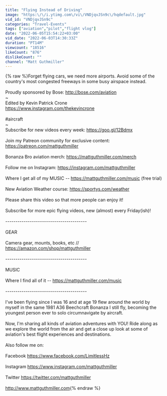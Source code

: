 ```yaml
---
title: "Flying Instead of Driving"
image: "https:\/\/i.ytimg.com\/vi\/VNDjqvJSn9c\/hqdefault.jpg"
vid_id: "VNDjqvJSn9c"
categories: "Travel-Events"
tags: ["aviation","pilot","flight vlog"]
date: "2022-06-05T15:54:22+03:00"
vid_date: "2022-06-03T14:30:33Z"
duration: "PT14M"
viewcount: "18516"
likeCount: "876"
dislikeCount: ""
channel: "Matt Guthmiller"
---
```

{% raw %}Forget flying cars, we need more airports. Avoid some of the country's most congested freeways in some busy airspace instead.<br /><br />Proudly sponsored by Bose: <a rel="nofollow" target="blank" href="http://bose.com/aviation">http://bose.com/aviation</a><br />~<br />Edited by Kevin Patrick Crone<br /><a rel="nofollow" target="blank" href="https://www.instagram.com/thekevincrone">https://www.instagram.com/thekevincrone</a><br /><br />#aircraft<br />~<br />Subscribe for new videos every week: <a rel="nofollow" target="blank" href="https://goo.gl/12Bdmx">https://goo.gl/12Bdmx</a><br /><br />Join my Patreon community for exclusive content: <a rel="nofollow" target="blank" href="https://patreon.com/mattguthmiller">https://patreon.com/mattguthmiller</a><br /><br />Bonanza Bro aviation merch: <a rel="nofollow" target="blank" href="https://mattguthmiller.com/merch">https://mattguthmiller.com/merch</a><br /><br />Follow me on Instagram: <a rel="nofollow" target="blank" href="https://instagram.com/mattguthmiller">https://instagram.com/mattguthmiller</a><br /><br />Where I get all of my MUSIC -- <a rel="nofollow" target="blank" href="https://mattguthmiller.com/music">https://mattguthmiller.com/music</a> (free trial)<br /><br />New Aviation Weather course: <a rel="nofollow" target="blank" href="https://sportys.com/weather">https://sportys.com/weather</a><br /><br />Please share this video so that more people can enjoy it!<br /><br />Subscribe for more epic flying videos, new (almost) every Friday(ish)!<br /><br />----------------------------------------<br /><br />GEAR<br /><br />Camera gear, mounts, books, etc // <a rel="nofollow" target="blank" href="https://amazon.com/shop/mattguthmiller">https://amazon.com/shop/mattguthmiller</a><br /><br />----------------------------------------<br /><br />MUSIC<br /><br />Where I find all of it -- <a rel="nofollow" target="blank" href="https://mattguthmiller.com/music">https://mattguthmiller.com/music</a><br /><br />----------------------------------------<br /><br />I've been flying since I was 16 and at age 19 flew around the world by myself in the same 1981 A36 Beechcraft Bonanza I still fly, becoming the youngest person ever to solo circumnavigate by aircraft. <br /><br />Now, I'm sharing all kinds of aviation adventures with YOU! Ride along as we explore the world from the air and get a close up look at some of aviation's best flight experiences and destinations.<br /><br />Also follow me on:<br /><br />Facebook <a rel="nofollow" target="blank" href="https://www.facebook.com/LimitlessHz">https://www.facebook.com/LimitlessHz</a><br /><br />Instagram <a rel="nofollow" target="blank" href="https://www.instagram.com/mattguthmiller">https://www.instagram.com/mattguthmiller</a><br /><br />Twitter <a rel="nofollow" target="blank" href="https://twitter.com/mattguthmiller">https://twitter.com/mattguthmiller</a><br /><br /><a rel="nofollow" target="blank" href="http://www.mattguthmiller.com">http://www.mattguthmiller.com</a>{% endraw %}

